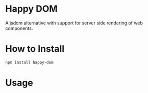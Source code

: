 # Happy DOM
A jsdom alternative with support for server side rendering of web components.

# How to Install

```bash
npm install happy-dom
```

# Usage

